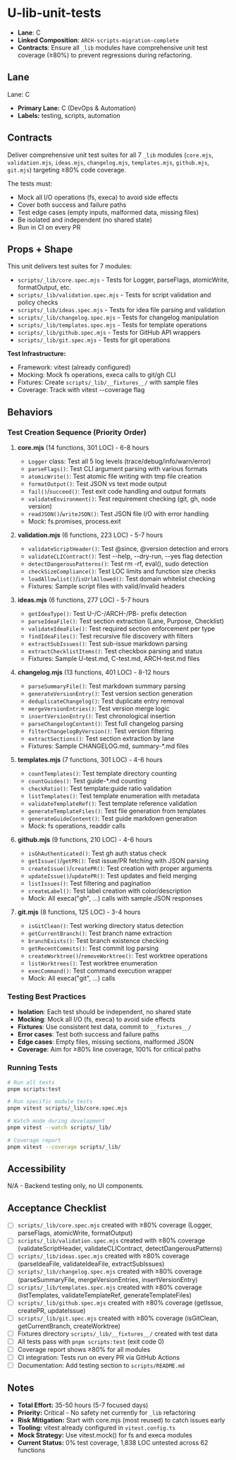 # U-lib-unit-tests

- **Lane**: C
- **Linked Composition**: `ARCH-scripts-migration-complete`
- **Contracts**: Ensure all `_lib` modules have comprehensive unit test coverage (≥80%) to prevent regressions during refactoring.

## Lane

Lane: C

- **Primary Lane:** C (DevOps & Automation)
- **Labels:** testing, scripts, automation

## Contracts

Deliver comprehensive unit test suites for all 7 `_lib` modules (`core.mjs`, `validation.mjs`, `ideas.mjs`, `changelog.mjs`, `templates.mjs`, `github.mjs`, `git.mjs`) targeting ≥80% code coverage.

The tests must:

- Mock all I/O operations (fs, execa) to avoid side effects
- Cover both success and failure paths
- Test edge cases (empty inputs, malformed data, missing files)
- Be isolated and independent (no shared state)
- Run in CI on every PR

## Props + Shape

This unit delivers test suites for 7 modules:

- `scripts/_lib/core.spec.mjs` - Tests for Logger, parseFlags, atomicWrite, formatOutput, etc.
- `scripts/_lib/validation.spec.mjs` - Tests for script validation and policy checks
- `scripts/_lib/ideas.spec.mjs` - Tests for idea file parsing and validation
- `scripts/_lib/changelog.spec.mjs` - Tests for changelog manipulation
- `scripts/_lib/templates.spec.mjs` - Tests for template operations
- `scripts/_lib/github.spec.mjs` - Tests for GitHub API wrappers
- `scripts/_lib/git.spec.mjs` - Tests for git operations

**Test Infrastructure:**

- Framework: vitest (already configured)
- Mocking: Mock fs operations, execa calls to git/gh CLI
- Fixtures: Create `scripts/_lib/__fixtures__/` with sample files
- Coverage: Track with vitest --coverage flag

## Behaviors

### Test Creation Sequence (Priority Order)

1. **core.mjs** (14 functions, 301 LOC) - 6-8 hours
   - `Logger` class: Test all 5 log levels (trace/debug/info/warn/error)
   - `parseFlags()`: Test CLI argument parsing with various formats
   - `atomicWrite()`: Test atomic file writing with tmp file creation
   - `formatOutput()`: Test JSON vs text mode output
   - `fail()`/`succeed()`: Test exit code handling and output formats
   - `validateEnvironment()`: Test requirement checking (git, gh, node version)
   - `readJSON()`/`writeJSON()`: Test JSON file I/O with error handling
   - Mock: fs.promises, process.exit

2. **validation.mjs** (6 functions, 223 LOC) - 5-7 hours
   - `validateScriptHeader()`: Test @since, @version detection and errors
   - `validateCLIContract()`: Test --help, --dry-run, --yes flag detection
   - `detectDangerousPatterns()`: Test rm -rf, eval(), sudo detection
   - `checkSizeCompliance()`: Test LOC limits and function size checks
   - `loadAllowlist()`/`isUrlAllowed()`: Test domain whitelist checking
   - Fixtures: Sample script files with valid/invalid headers

3. **ideas.mjs** (6 functions, 277 LOC) - 5-7 hours
   - `getIdeaType()`: Test U-/C-/ARCH-/PB- prefix detection
   - `parseIdeaFile()`: Test section extraction (Lane, Purpose, Checklist)
   - `validateIdeaFile()`: Test required section enforcement per type
   - `findIdeaFiles()`: Test recursive file discovery with filters
   - `extractSubIssues()`: Test sub-issue markdown parsing
   - `extractChecklistItems()`: Test checkbox parsing and status
   - Fixtures: Sample U-test.md, C-test.md, ARCH-test.md files

4. **changelog.mjs** (13 functions, 401 LOC) - 8-12 hours
   - `parseSummaryFile()`: Test markdown summary parsing
   - `generateVersionEntry()`: Test version section generation
   - `deduplicateChangelog()`: Test duplicate entry removal
   - `mergeVersionEntries()`: Test version merge logic
   - `insertVersionEntry()`: Test chronological insertion
   - `parseChangelogContent()`: Test full changelog parsing
   - `filterChangelogByVersion()`: Test version filtering
   - `extractSections()`: Test section extraction by lane
   - Fixtures: Sample CHANGELOG.md, summary-\*.md files

5. **templates.mjs** (7 functions, 301 LOC) - 4-6 hours
   - `countTemplates()`: Test template directory counting
   - `countGuides()`: Test guide-\*.md counting
   - `checkRatio()`: Test template:guide ratio validation
   - `listTemplates()`: Test template enumeration with metadata
   - `validateTemplateRef()`: Test template reference validation
   - `generateTemplateFiles()`: Test file generation from templates
   - `generateGuideContent()`: Test guide markdown generation
   - Mock: fs operations, readdir calls

6. **github.mjs** (9 functions, 210 LOC) - 4-6 hours
   - `isGhAuthenticated()`: Test gh auth status check
   - `getIssue()`/`getPR()`: Test issue/PR fetching with JSON parsing
   - `createIssue()`/`createPR()`: Test creation with proper arguments
   - `updateIssue()`/`updatePR()`: Test updates and field merging
   - `listIssues()`: Test filtering and pagination
   - `createLabel()`: Test label creation with color/description
   - Mock: All execa("gh", ...) calls with sample JSON responses

7. **git.mjs** (8 functions, 125 LOC) - 3-4 hours
   - `isGitClean()`: Test working directory status detection
   - `getCurrentBranch()`: Test branch name extraction
   - `branchExists()`: Test branch existence checking
   - `getRecentCommits()`: Test commit log parsing
   - `createWorktree()`/`removeWorktree()`: Test worktree operations
   - `listWorktrees()`: Test worktree enumeration
   - `execCommand()`: Test command execution wrapper
   - Mock: All execa("git", ...) calls

### Testing Best Practices

- **Isolation**: Each test should be independent, no shared state
- **Mocking**: Mock all I/O (fs, execa) to avoid side effects
- **Fixtures**: Use consistent test data, commit to `__fixtures__/`
- **Error cases**: Test both success and failure paths
- **Edge cases**: Empty files, missing sections, malformed JSON
- **Coverage**: Aim for ≥80% line coverage, 100% for critical paths

### Running Tests

```bash
# Run all tests
pnpm scripts:test

# Run specific module tests
pnpm vitest scripts/_lib/core.spec.mjs

# Watch mode during development
pnpm vitest --watch scripts/_lib/

# Coverage report
pnpm vitest --coverage scripts/_lib/
```

## Accessibility

N/A - Backend testing only, no UI components.

## Acceptance Checklist

- [ ] `scripts/_lib/core.spec.mjs` created with ≥80% coverage (Logger, parseFlags, atomicWrite, formatOutput)
- [ ] `scripts/_lib/validation.spec.mjs` created with ≥80% coverage (validateScriptHeader, validateCLIContract, detectDangerousPatterns)
- [ ] `scripts/_lib/ideas.spec.mjs` created with ≥80% coverage (parseIdeaFile, validateIdeaFile, extractSubIssues)
- [ ] `scripts/_lib/changelog.spec.mjs` created with ≥80% coverage (parseSummaryFile, mergeVersionEntries, insertVersionEntry)
- [ ] `scripts/_lib/templates.spec.mjs` created with ≥80% coverage (listTemplates, validateTemplateRef, generateTemplateFiles)
- [ ] `scripts/_lib/github.spec.mjs` created with ≥80% coverage (getIssue, createPR, updateIssue)
- [ ] `scripts/_lib/git.spec.mjs` created with ≥80% coverage (isGitClean, getCurrentBranch, createWorktree)
- [ ] Fixtures directory `scripts/_lib/__fixtures__/` created with test data
- [ ] All tests pass with `pnpm scripts:test` (exit code 0)
- [ ] Coverage report shows ≥80% for all modules
- [ ] CI integration: Tests run on every PR via GitHub Actions
- [ ] Documentation: Add testing section to `scripts/README.md`

## Notes

- **Total Effort:** 35-50 hours (5-7 focused days)
- **Priority:** Critical - No safety net currently for `_lib` refactoring
- **Risk Mitigation:** Start with core.mjs (most reused) to catch issues early
- **Tooling:** vitest already configured in `vitest.config.ts`
- **Mock Strategy:** Use vitest.mock() for fs and execa modules
- **Current Status:** 0% test coverage, 1,838 LOC untested across 62 functions
